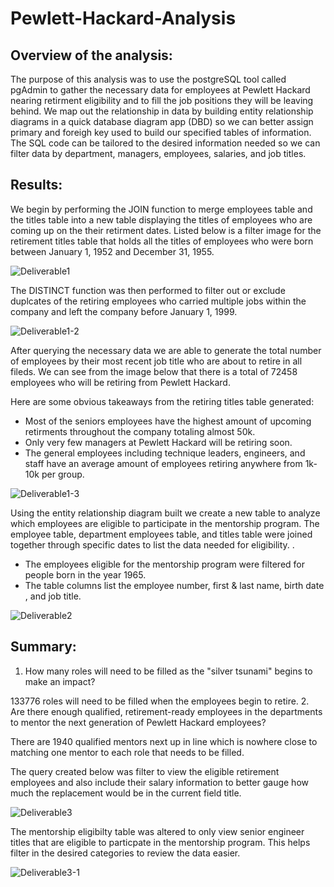 # Pewlett-Hackard-Analysis

## Overview of the analysis:
The purpose of this analysis was to use the postgreSQL tool called pgAdmin to gather the necessary data for employees at Pewlett Hackard nearing retirment eligibility and to fill the job positions they will be leaving behind. We map out the relationship in data by building entity relationship diagrams in a quick database diagram app (DBD) so we can better assign primary and foreigh key used to build our specified tables of information. The SQL code can be tailored to the desired information needed so we can filter data by department, managers, employees, salaries, and job titles.

## Results:
We begin by performing the JOIN function to merge employees table and the titles table into a new table displaying the titles of employees who are coming up on the their retirment dates. Listed below is a filter image for the retirement titles table that holds all the titles of employees who were born between January 1, 1952 and December 31, 1955.

![Deliverable1](https://user-images.githubusercontent.com/118647523/215585354-8971f066-4eb1-417a-85ad-eea8f8722f6b.png)

The DISTINCT function was then performed to filter out or exclude duplcates of the retiring employees who carried multiple jobs within the company and left the company before January 1, 1999.

![Deliverable1-2](https://user-images.githubusercontent.com/118647523/215585363-518e12b3-04ea-4941-a44f-978f9875af60.png)

After querying the necessary data we are able to generate the total number of employees by their most recent job title who are about to retire in all fileds. We can see from the image below that there is a total of 72458 employees who will be retiring from Pewlett Hackard. 

Here are some obvious takeaways from the retiring titles table generated:
  * Most of the seniors employees have the highest amount of upcoming retirments throughout the company totaling almost 50k.
  * Only very few managers at Pewlett Hackard will be retiring soon.
  * The general employees including technique leaders, engineers, and staff have an average amount of employees retiring anywhere from 1k-10k per group.

![Deliverable1-3](https://user-images.githubusercontent.com/118647523/215585376-9e63171a-2495-46c1-bfc8-04e54c1951be.png)

Using the entity relationship diagram built we create a new table to analyze which employees are eligible to participate in the mentorship program. The employee table, department employees table, and titles table were joined together through specific dates to list the data needed for eligibility. .

  * The employees eligible for the mentorship program were filtered for people born in the year 1965.
  * The table columns list the employee number, first & last name, birth date , and job title. 

![Deliverable2](https://user-images.githubusercontent.com/118647523/215585386-1c346a84-00bf-4f9d-b0d6-f6ee3901b7ba.png)

## Summary:
  1. How many roles will need to be filled as the "silver tsunami" begins to make an impact?
  
  133776 roles will need to be filled when the employees begin to retire.
  2. Are there enough qualified, retirement-ready employees in the departments to mentor the next generation of Pewlett Hackard employees? 
  
  There are 1940 qualified mentors next up in line which is nowhere close to matching one mentor to each role that needs to be filled.
 
The query created below was filter to view the eligible retirement employees and also include their salary information to better gauge how much the replacement would be in the current field title.

![Deliverable3](https://user-images.githubusercontent.com/118647523/215633688-7aa2e60f-8f21-449f-8c5e-10638b72676e.png)

The mentorship eligibilty table was altered to only view senior engineer titles that are eligible to particpate in the mentorship program. This helps filter in the desired categories to review the data easier.

![Deliverable3-1](https://user-images.githubusercontent.com/118647523/215634451-bb860af1-0182-4db3-a82c-756150d4ce5e.png)
